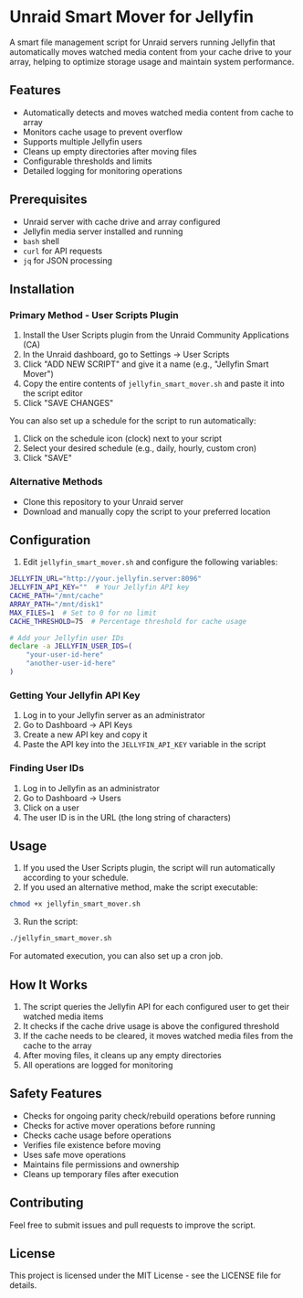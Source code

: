 # Unraid Smart Mover for Jellyfin

A smart file management script for Unraid servers running Jellyfin that automatically moves watched media content from your cache drive to your array, helping to optimize storage usage and maintain system performance.

## Features

- Automatically detects and moves watched media content from cache to array
- Monitors cache usage to prevent overflow
- Supports multiple Jellyfin users
- Cleans up empty directories after moving files
- Configurable thresholds and limits
- Detailed logging for monitoring operations

## Prerequisites

- Unraid server with cache drive and array configured
- Jellyfin media server installed and running
- `bash` shell
- `curl` for API requests
- `jq` for JSON processing

## Installation

### Primary Method - User Scripts Plugin
1. Install the User Scripts plugin from the Unraid Community Applications (CA)
2. In the Unraid dashboard, go to Settings → User Scripts
3. Click "ADD NEW SCRIPT" and give it a name (e.g., "Jellyfin Smart Mover")
4. Copy the entire contents of `jellyfin_smart_mover.sh` and paste it into the script editor
5. Click "SAVE CHANGES"

You can also set up a schedule for the script to run automatically:
1. Click on the schedule icon (clock) next to your script
2. Select your desired schedule (e.g., daily, hourly, custom cron)
3. Click "SAVE"

### Alternative Methods
- Clone this repository to your Unraid server
- Download and manually copy the script to your preferred location

## Configuration

1. Edit `jellyfin_smart_mover.sh` and configure the following variables:

```bash
JELLYFIN_URL="http://your.jellyfin.server:8096"
JELLYFIN_API_KEY=""  # Your Jellyfin API key
CACHE_PATH="/mnt/cache"
ARRAY_PATH="/mnt/disk1"
MAX_FILES=1  # Set to 0 for no limit
CACHE_THRESHOLD=75  # Percentage threshold for cache usage

# Add your Jellyfin user IDs
declare -a JELLYFIN_USER_IDS=(
    "your-user-id-here"
    "another-user-id-here"
)
```

### Getting Your Jellyfin API Key

1. Log in to your Jellyfin server as an administrator
2. Go to Dashboard → API Keys
3. Create a new API key and copy it
4. Paste the API key into the `JELLYFIN_API_KEY` variable in the script

### Finding User IDs

1. Log in to Jellyfin as an administrator
2. Go to Dashboard → Users
3. Click on a user
4. The user ID is in the URL (the long string of characters)

## Usage

1. If you used the User Scripts plugin, the script will run automatically according to your schedule.
2. If you used an alternative method, make the script executable:
```bash
chmod +x jellyfin_smart_mover.sh
```

3. Run the script:
```bash
./jellyfin_smart_mover.sh
```

For automated execution, you can also set up a cron job.

## How It Works

1. The script queries the Jellyfin API for each configured user to get their watched media items
2. It checks if the cache drive usage is above the configured threshold
3. If the cache needs to be cleared, it moves watched media files from the cache to the array
4. After moving files, it cleans up any empty directories
5. All operations are logged for monitoring

## Safety Features

- Checks for ongoing parity check/rebuild operations before running
- Checks for active mover operations before running
- Checks cache usage before operations
- Verifies file existence before moving
- Uses safe move operations
- Maintains file permissions and ownership
- Cleans up temporary files after execution

## Contributing

Feel free to submit issues and pull requests to improve the script.

## License

This project is licensed under the MIT License - see the LICENSE file for details.
